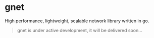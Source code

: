 # gnet
High performance, lightweight, scalable network library written in go.

> gnet is under active development, it will be delivered soon...
